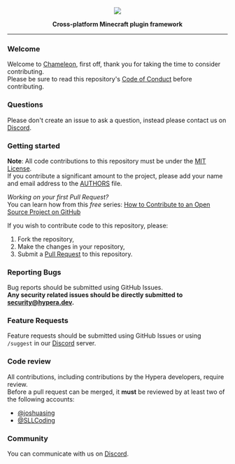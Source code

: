 <div align="center">
    <img src="https://i.hypera.dev/assets/chameleon@750x150.png" />
    <p><strong>Cross-platform Minecraft plugin framework</strong></p>
</div>

-----------

### Welcome

Welcome to [Chameleon](https://github.com/ChameleonFramework/Chameleon), first off, thank you for
taking the time to consider contributing.  
Please be sure to read this repository's [Code of Conduct] before contributing.

### Questions

Please don't create an issue to ask a question, instead please contact us on [Discord].

### Getting started

**Note**: All code contributions to this repository must be under the [MIT License].  
If you contribute a significant amount to the project, please add your name and email address to
the [AUTHORS] file.

*Working on your first Pull Request?*  
You can learn how from this *free*
series: [How to Contribute to an Open Source Project on GitHub](https://kcd.im/pull-request)

If you wish to contribute code to this repository, please:

1. Fork the repository,
2. Make the changes in your repository,
3. Submit a [Pull Request] to this repository.

### Reporting Bugs

Bug reports should be submitted using GitHub Issues.  
**Any security related issues should be directly submitted
to [security@hypera.dev](mailto:security@hypera.dev).**

### Feature Requests

Feature requests should be submitted using GitHub Issues or using `/suggest` in our [Discord]
server.

### Code review

All contributions, including contributions by the Hypera developers, require review.  
Before a pull request can be merged, it **must** be reviewed by at least two of the following
accounts:

- [@joshuasing](https://github.com/joshuasing)
- [@SLLCoding](https://github.com/SLLCoding)

### Community

You can communicate with us on [Discord].


[Discord]: https://discord.hypera.dev

[Code of Conduct]: CODE_OF_CONDUCT.md

[MIT License]: LICENSE

[AUTHORS]: AUTHORS

[Pull Request]: https://github.com/ChameleonFramework/Chameleon/compare

[Discord]: https://discord.hypera.dev/
